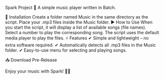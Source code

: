Spark Project 🎵
A simple music player written in Batch.

📂 Installation
Create a folder named Music in the same directory as the script.
Place your .mp3 files inside the Music folder.
▶️ How to Use
When you start the script, it will display a list of available songs (file names).
Select a number to play the corresponding song.
The script uses the default media player to play the files.
⚡ Features
✔ Simple and lightweight – no extra software required.
✔ Automatically detects all .mp3 files in the Music folder.
✔ Easy-to-use menu for selecting and playing songs.

📥 Download Pre-Release

Enjoy your music with Spark! 🚀🎶


